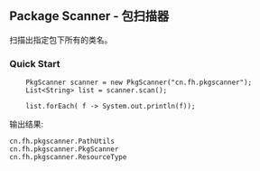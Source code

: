 ## Package Scanner - 包扫描器
扫描出指定包下所有的类名。

### Quick Start
```
	PkgScanner scanner = new PkgScanner("cn.fh.pkgscanner");
	List<String> list = scanner.scan();

	list.forEach( f -> System.out.println(f));

```
输出结果:
```
cn.fh.pkgscanner.PathUtils
cn.fh.pkgscanner.PkgScanner
cn.fh.pkgscanner.ResourceType
```

